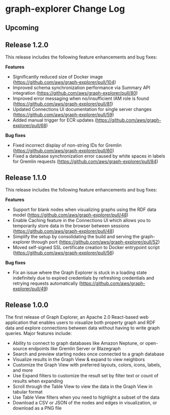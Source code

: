 # graph-explorer Change Log

## Upcoming


## Release 1.2.0

This release includes the following feature enhancements and bug fixes:

**Features**
- Significantly reduced size of Docker image (https://github.com/aws/graph-explorer/pull/104)
- Improved schema synchronization performance via Summary API integration (https://github.com/aws/graph-explorer/pull/80)
- Improved error messaging when no/insufficient IAM role is found (https://github.com/aws/graph-explorer/pull/81)
- Updated Connections UI documentation for single server changes (https://github.com/aws/graph-explorer/pull/59)
- Added manual trigger for ECR updates (https://github.com/aws/graph-explorer/pull/68)

**Bug fixes**
- Fixed incorrect display of non-string IDs for Gremlin (https://github.com/aws/graph-explorer/pull/60)
- Fixed a database synchronization error caused by white spaces in labels for Gremlin requests (https://github.com/aws/graph-explorer/pull/84)

## Release 1.1.0

This release includes the following feature enhancements and bug fixes:

**Features**

* Support for blank nodes when visualizing graphs using the RDF data model (https://github.com/aws/graph-explorer/pull/48)
* Enable Caching feature in the Connections UI which allows you to temporarily store data in the browser between sessions (https://github.com/aws/graph-explorer/pull/48)
* Simplify the setup by consolidating the build and serving the graph-explorer through port (https://github.com/aws/graph-explorer/pull/52)
* Moved self-signed SSL certificate creation to Docker entrypoint script (https://github.com/aws/graph-explorer/pull/56)

**Bug fixes**

* Fix an issue where the Graph Explorer is stuck in a loading state indefinitely due to expired credentials by refreshing credentials and retrying requests automatically (https://github.com/aws/graph-explorer/pull/49)


## Release 1.0.0

The first release of Graph Explorer, an Apache 2.0 React-based web application that enables users to visualize both property graph and RDF data and explore connections between data without having to write graph queries. Major features include:

* Ability to connect to graph databases like Amazon Neptune, or open-source endpoints like Gremlin Server or Blazegraph
* Search and preview starting nodes once connected to a graph database
* Visualize results in the Graph View & expand to view neighbors
* Customize the Graph View with preferred layouts, colors, icons, labels, and more
* Use Expand filters to customize the result set by filter text or count of results when expanding
* Scroll through the Table View to view the data in the Graph View in tabular format
* Use Table View filters when you need to highlight a subset of the data
* Download a CSV or JSON of the nodes and edges in visualization, or download as a PNG file
